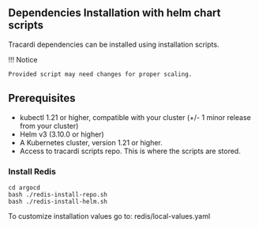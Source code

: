 ## Dependencies Installation with helm chart scripts

Tracardi dependencies can be installed using installation scripts. 

!!! Notice 
    
    Provided script may need changes for proper scaling.

## Prerequisites

* kubectl 1.21 or higher, compatible with your cluster (+/- 1 minor release from your cluster)
* Helm v3 (3.10.0 or higher)
* A Kubernetes cluster, version 1.21 or higher.
* Access to tracardi scripts repo. This is where the scripts are stored.

### Install Redis

```
cd argocd
bash ./redis-install-repo.sh
bash ./redis-install-helm.sh
```

To customize installation values go to: redis/local-values.yaml

